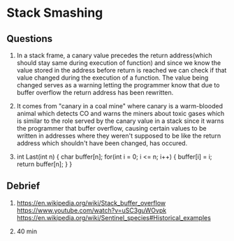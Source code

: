 # Stack Smashing

## Questions

1. In a stack frame, a canary value precedes the return address(which should stay same during execution of function) and since we know the value stored in the address before return is reached
   we can check if that value changed during the execution of a function. The value being changed serves as a warning letting the programmer know that
   due to buffer overflow the return address has been rewritten.

2. It comes from "canary in a coal mine" where canary is a warm-blooded animal which detects CO and warns the miners about toxic gases which is
   similar to the role served by the canary value in a stack since it warns the programmer that buffer overflow, causing certain values to be written
   in addresses where they weren't supposed to be like the return address which shouldn't have been changed, has occured.

3.
    int Last(int n)
    {
        char buffer[n];
        for(int i = 0; i <= n; i++)
        {
            buffer[i] = i;
            return buffer[n];
        }
    }


## Debrief

1. https://en.wikipedia.org/wiki/Stack_buffer_overflow
   https://www.youtube.com/watch?v=uSC3guWOvpk
    https://en.wikipedia.org/wiki/Sentinel_species#Historical_examples

2. 40 min
